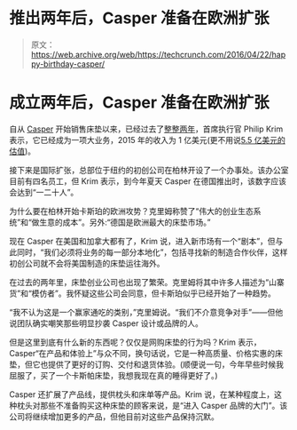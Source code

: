 # 推出两年后，Casper 准备在欧洲扩张

> 原文：<https://web.archive.org/web/https://techcrunch.com/2016/04/22/happy-birthday-casper/>

# 成立两年后，Casper 准备在欧洲扩张

自从 [Casper](https://web.archive.org/web/20230308104829/http://www.theverge.com/2014/4/22/5638400/casper-dreams-of-overturning-the-mattress-racket) 开始销售床垫以来，已经过去了[整整两年](https://web.archive.org/web/20230308104829/http://www.theverge.com/2014/4/22/5638400/casper-dreams-of-overturning-the-mattress-racket)，首席执行官 Philip Krim 表示，它已经成为一项大业务，2015 年的收入为 1 亿美元(更不用说[5.5 亿美元的估值](https://web.archive.org/web/20230308104829/https://techcrunch.com/2015/06/22/casper-shoots-for-the-stars-with-55-million-financing-for-its-mattress-business/))。

接下来是国际扩张，总部位于纽约的初创公司在柏林开设了一个办事处。该办公室目前有四名员工，但 Krim 表示，到今年夏天 Casper 在德国推出时，该数字应该会达到“一二十人”。

为什么要在柏林开始卡斯珀的欧洲攻势？克里姆称赞了“伟大的创业生态系统”和“做生意的成本”。另外:“德国是欧洲最大的床垫市场。”

现在 Casper 在美国和加拿大都有了，Krim 说，进入新市场有一个“剧本”，但与此同时，“我们必须将业务的每一部分本地化”，包括寻找新的制造合作伙伴，这样初创公司就不会将美国制造的床垫运往海外。

在过去的两年里，床垫创业公司也出现了繁荣。克里姆将其中许多人描述为“山寨货”和“模仿者”。我怀疑这些公司会同意，但卡斯珀似乎已经开始了一种趋势。

“我不认为这是一个赢家通吃的类别，”克里姆说。“我们不介意竞争对手”——但他说团队确实嘲笑那些明显抄袭 Casper 设计或品牌的人。

但是这里到底有什么新的东西呢？仅仅是网购床垫的行为吗？Krim 表示，Casper“在产品和体验上”与众不同，换句话说，它是一种高质量、价格实惠的床垫，但它也提供了更好的订购、交付和退货体验。(顺便说一句，今年早些时候我屈服了，买了一个卡斯帕床垫，我想我现在真的睡得更好了。)

Casper 还扩展了产品线，提供枕头和床单等产品。Krim 说，在某种程度上，这种枕头对那些不准备购买这种床垫的顾客来说，是“进入 Casper 品牌的大门”。该公司将继续增加更多的产品，但他目前对这些产品保持沉默。